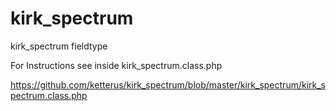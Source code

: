 # kirk_spectrum
kirk_spectrum fieldtype

For Instructions see inside kirk_spectrum.class.php

https://github.com/ketterus/kirk_spectrum/blob/master/kirk_spectrum/kirk_spectrum.class.php
